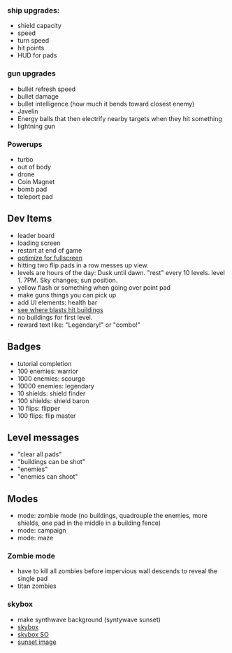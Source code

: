 

### ship upgrades:
* shield capacity
* speed
* turn speed
* hit points
* HUD for pads

### gun upgrades
* bullet refresh speed
* bullet damage
* bullet intelligence (how much it bends toward closest enemy)
* Javelin
* Energy balls that then electrify nearby targets when they hit something
* lightning gun

### Powerups
* turbo
* out of body
* drone
* Coin Magnet
* bomb pad
* teleport pad

## Dev Items
* leader board
* loading screen
* restart at end of game
* [optimize for fullscreen](http://www.onlywebpro.com/2015/07/19/optimizing-full-screen-mobile-web-app-for-ios/)
* hitting two flip pads in a row messes up view.
* levels are hours of the day:  Dusk until dawn.  "rest" every 10 levels. level 1.  7PM.  Sky changes; sun position.
* yellow flash or something when going over point pad
* make guns things you can pick up
* add UI elements: health bar
* [see where blasts hit buildings](https://stackoverflow.com/questions/11586527/converting-world-coordinates-to-screen-coordinates-in-three-js-using-projection)
* no buildings for first level.
* reward text like: "Legendary!" or "combo!"


## Badges
* tutorial completion
* 100 enemies: warrior
* 1000 enemies: scourge
* 10000 enemies: legendary
* 10 shields: shield finder
* 100 shields: shield baron
* 10 flips: flipper
* 100 flips: flip master

## Level messages
* "clear all pads"
* "buildings can be shot"
* "enemies"
* "enemies can shoot"

## Modes
* mode: zombie mode (no buildings, quadrouple the enemies, more shields, one pad in the middle in a building fence)
* mode: campaign
* mode: maze



### Zombie mode
* have to kill all zombies before impervious wall descends to reveal the single pad
* titan zombies

### skybox
* make synthwave background (syntywave sunset)
* [skybox](https://threejsfundamentals.org/threejs/lessons/threejs-backgrounds.html)
* [skybox SO](https://stackoverflow.com/questions/45443196/how-to-set-up-image-background-in-three-js)
* [sunset image](https://videohive.net/item/80s-synthwave-retro-hd/24080448)
